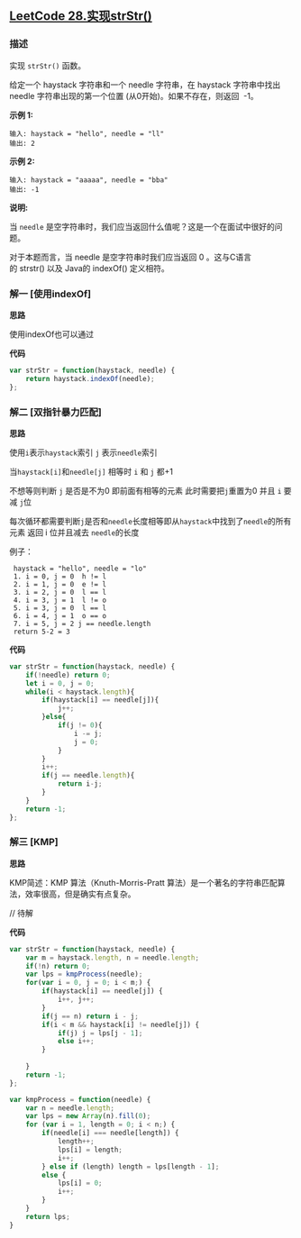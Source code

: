 ## [LeetCode 28.实现strStr()](https://leetcode-cn.com/problems/implement-strstr)
### 描述

实现 `strStr()` 函数。

给定一个 haystack 字符串和一个 needle 字符串，在 haystack 字符串中找出 needle 字符串出现的第一个位置 (从0开始)。如果不存在，则返回  -1。

**示例 1:**
```
输入: haystack = "hello", needle = "ll"
输出: 2
```
**示例 2:**
```
输入: haystack = "aaaaa", needle = "bba"
输出: -1
```
**说明:**

当 `needle` 是空字符串时，我们应当返回什么值呢？这是一个在面试中很好的问题。

对于本题而言，当 needle 是空字符串时我们应当返回 0 。这与C语言的 strstr() 以及 Java的 indexOf() 定义相符。


### 解一 [使用indexOf]
**思路**

使用indexOf也可以通过

**代码**
```Javascript 
var strStr = function(haystack, needle) {
    return haystack.indexOf(needle);
};
```

### 解二 [双指针暴力匹配]
**思路**

使用`i`表示`haystack`索引 `j` 表示`needle`索引

当`haystack[i]`和`needle[j]` 相等时 `i` 和 `j` 都+1

不想等则判断 `j` 是否是不为0 即前面有相等的元素 此时需要把`j`重置为0 并且 `i` 要减 `j`位 

每次循环都需要判断`j`是否和`needle`长度相等即从`haystack`中找到了`needle`的所有元素 返回 i 位并且减去 `needle`的长度

例子：
```
 haystack = "hello", needle = "lo"
 1. i = 0, j = 0  h != l
 2. i = 1, j = 0  e != l
 3. i = 2, j = 0  l == l
 4. i = 3, j = 1  l != o
 5. i = 3, j = 0  l == l
 6. i = 4, j = 1  o == o
 7. i = 5, j = 2 j == needle.length
 return 5-2 = 3
```

**代码**

```Javascript 
var strStr = function(haystack, needle) {
    if(!needle) return 0;
    let i = 0, j = 0;
    while(i < haystack.length){
        if(haystack[i] == needle[j]){
            j++;
        }else{
            if(j != 0){
                i -= j;
                j = 0;
            }
        }
        i++;
        if(j == needle.length){
            return i-j;
        }
    }
    return -1;
};
```

### 解三 [KMP]
**思路**

KMP简述：KMP 算法（Knuth-Morris-Pratt 算法）是一个著名的字符串匹配算法，效率很高，但是确实有点复杂。

// 待解

**代码**
```Javascript 
var strStr = function(haystack, needle) {
    var m = haystack.length, n = needle.length;
    if(!n) return 0;
    var lps = kmpProcess(needle);
    for(var i = 0, j = 0; i < m;) {
        if(haystack[i] == needle[j]) {
            i++, j++;
        }
        if(j == n) return i - j;
        if(i < m && haystack[i] != needle[j]) {
            if(j) j = lps[j - 1];
            else i++;
        }
        
    }
    return -1;
};

var kmpProcess = function(needle) {
    var n = needle.length;
    var lps = new Array(n).fill(0);
    for (var i = 1, length = 0; i < n;) {
        if(needle[i] === needle[length]) {
            length++;
            lps[i] = length;
            i++;
        } else if (length) length = lps[length - 1];
        else {
            lps[i] = 0; 
            i++;
        }
    }
    return lps;
}

```

